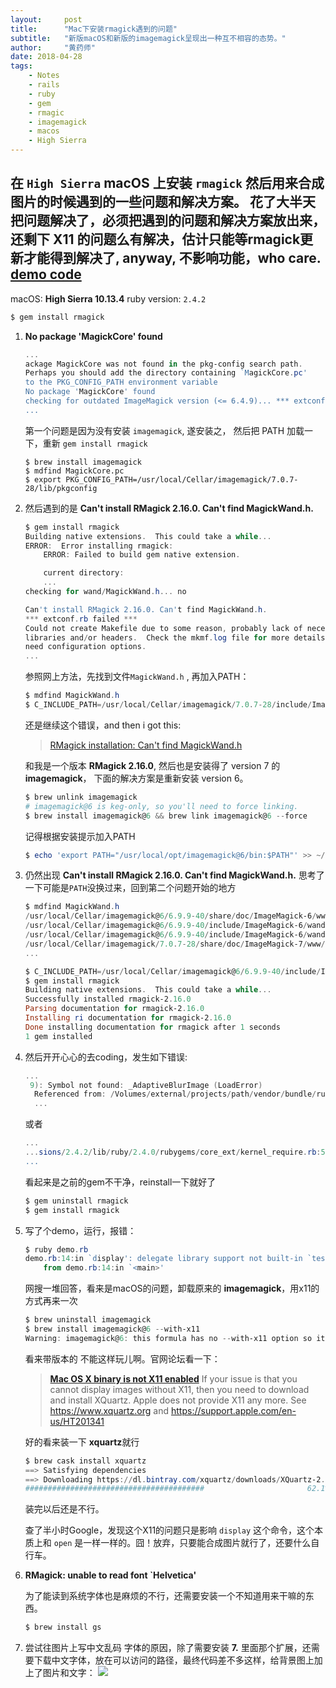```yaml
---
layout:     post
title:      "Mac下安装rmagick遇到的问题"
subtitle:   "新版macOS和新版的imagemagick呈现出一种互不相容的态势。"
author:     "黄药师"
date: 2018-04-28
tags:
    - Notes
    - rails
    - ruby
    - gem
    - rmagic
    - imagemagick
    - macos
    - High Sierra
---
```


在 `High Sierra` macOS 上安装 `rmagick` 然后用来合成图片的时候遇到的一些问题和解决方案。
花了大半天把问题解决了，必须把遇到的问题和解决方案放出来，还剩下 X11 的问题么有解决，估计只能等rmagick更新才能得到解决了, anyway, 不影响功能，who care.
[demo code](https://github.com/oiahoon/rmagick-composing-demo)
---

macOS: **High Sierra 10.13.4**
ruby version: `2.4.2`

```powershell
$ gem install rmagick
```

1. **No package 'MagickCore' found**

    ```powershell
    ...
    ackage MagickCore was not found in the pkg-config search path.
    Perhaps you should add the directory containing `MagickCore.pc'
    to the PKG_CONFIG_PATH environment variable
    No package 'MagickCore' found
    checking for outdated ImageMagick version (<= 6.4.9)... *** extconf.rb failed ***
    ...
    ```
    第一个问题是因为没有安装 `imagemagick`, 遂安装之，
    然后把 PATH 加载一下，重新 `gem install rmagick`
    ```
    $ brew install imagemagick
    $ mdfind MagickCore.pc
    $ export PKG_CONFIG_PATH=/usr/local/Cellar/imagemagick/7.0.7-28/lib/pkgconfig
    ```


2.  然后遇到的是 **Can't install RMagick 2.16.0. Can't find MagickWand.h.**

    ```powershell
    $ gem install rmagick
    Building native extensions.  This could take a while...
    ERROR:  Error installing rmagick:
        ERROR: Failed to build gem native extension.

        current directory: 
        ...
    checking for wand/MagickWand.h... no

    Can't install RMagick 2.16.0. Can't find MagickWand.h.
    *** extconf.rb failed ***
    Could not create Makefile due to some reason, probably lack of necessary
    libraries and/or headers.  Check the mkmf.log file for more details.  You may
    need configuration options.
    ...
    ```

    参照网上方法，先找到文件`MagickWand.h` , 再加入PATH：
    ```powershell
    $ mdfind MagickWand.h
    $ C_INCLUDE_PATH=/usr/local/Cellar/imagemagick/7.0.7-28/include/ImageMagick-7/
    ```
    还是继续这个错误，and then i got this:
    > [RMagick installation: Can't find MagickWand.h
    ](https://stackoverflow.com/questions/39494672/rmagick-installation-cant-find-magickwand-h)

    和我是一个版本 **RMagick 2.16.0**, 然后也是安装得了 version 7 的 **imagemagick**，
    下面的解决方案是重新安装 version 6。 
    ```powershell
    $ brew unlink imagemagick
    # imagemagick@6 is keg-only, so you'll need to force linking.
    $ brew install imagemagick@6 && brew link imagemagick@6 --force
    ```
     记得根据安装提示加入PATH

    ```powershell
    $ echo 'export PATH="/usr/local/opt/imagemagick@6/bin:$PATH"' >> ~/.zshrc
    ```

3. 仍然出现 **Can't install RMagick 2.16.0. Can't find MagickWand.h.**
    思考了一下可能是`PATH`没换过来，回到第二个问题开始的地方
 
    ```powershell
    $ mdfind MagickWand.h
    /usr/local/Cellar/imagemagick@6/6.9.9-40/share/doc/ImageMagick-6/www/api/MagickWand/struct__MagickWand.html
    /usr/local/Cellar/imagemagick@6/6.9.9-40/include/ImageMagick-6/wand/magick-wand.h # <= this what we need 
    /usr/local/Cellar/imagemagick@6/6.9.9-40/include/ImageMagick-6/wand/MagickWand.h
    /usr/local/Cellar/imagemagick/7.0.7-28/share/doc/ImageMagick-7/www/magick-wand.html
    ...

    $ C_INCLUDE_PATH=/usr/local/Cellar/imagemagick@6/6.9.9-40/include/ImageMagick-6/
    $ gem install rmagick
    Building native extensions.  This could take a while...
    Successfully installed rmagick-2.16.0
    Parsing documentation for rmagick-2.16.0
    Installing ri documentation for rmagick-2.16.0
    Done installing documentation for rmagick after 1 seconds
    1 gem installed
    ```

4. 然后开开心心的去coding，发生如下错误:

    ```powershell
    ...
     9): Symbol not found: _AdaptiveBlurImage (LoadError)
      Referenced from: /Volumes/external/projects/path/vendor/bundle/ruby/2.2.0/extensions/x86_64-darwin-14/2.2.0-static/rmagick-2.16.0/RMagick2.bundle
      ...
    ```
    或者
    ```powershell
    ...
    ...sions/2.4.2/lib/ruby/2.4.0/rubygems/core_ext/kernel_require.rb:55:in `require': dlopen(/Users/xxx/.rbenv/versions/2.4.2/lib/ruby/gems/2.4.0/gems/rmagick-2.16.0/lib/RMagick2.bundle, 9): Library not loaded: /usr/local/opt/imagemagick/lib/libMagickWand-7.Q16HDRI.5.dylib (LoadError)
    ...
    ```

    看起来是之前的gem不干净，reinstall一下就好了

    ```powershell
    $ gem uninstall rmagick
    $ gem install rmagick
    ```

5. 写了个demo，运行，报错：

    ```powershell
    $ ruby demo.rb
    demo.rb:14:in `display': delegate library support not built-in `test.png' (X11) @ error/display.c/DisplayImages/16056 (Magick::ImageMagickError)
        from demo.rb:14:in `<main>'
    ```
    网搜一堆回答，看来是macOS的问题，卸载原来的 **imagemagick**，用x11的方式再来一次

    ```powershell
    $ brew uninstall imagemagick
    $ brew install imagemagick@6 --with-x11
    Warning: imagemagick@6: this formula has no --with-x11 option so it will be ignored!
    ```
    看来带版本的 不能这样玩儿啊。官网论坛看一下：
    > [**Mac OS X binary is not X11 enabled**](https://imagemagick.org/discourse-server/viewtopic.php?t=32616)
    > If your issue is that you cannot display images without X11, then you need to download and install XQuartz. Apple does not provide X11 any more. See https://www.xquartz.org and https://support.apple.com/en-us/HT201341

    好的看来装一下 **xquartz**就行
    ```powershell
    $ brew cask install xquartz
    ==> Satisfying dependencies
    ==> Downloading https://dl.bintray.com/xquartz/downloads/XQuartz-2.7.11.dmg
    ########################################                       62.1%
    ```
    装完以后还是不行。

    查了半小时Google，发现这个X11的问题只是影响 `display` 这个命令，这个本质上和 `open` 是一样一样的。囧！放弃，只要能合成图片就行了，还要什么自行车。

6. **RMagick: unable to read font `Helvetica'**

    为了能读到系统字体也是麻烦的不行，还需要安装一个不知道用来干嘛的东西。
    ```powershell
    $ brew install gs
    ```

7. 尝试往图片上写中文乱码
  字体的原因，除了需要安装 **7.** 里面那个扩展，还需要下载中文字体，放在可以访问的路径，最终代码差不多这样，给背景图上加上了图片和文字：
  ![](https://ws1.sinaimg.cn/large/006tNc79gy1fqshntqoqfj30bq0j4795.jpg)